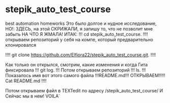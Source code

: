 # stepik_auto_test_course
best automation homeworks
Это было долгое и нудное исследование, НО!:
ЗДЕСЬ, на этой СКРИЖАЛИ, я запишу то, что не позволит мне забыть НА ЧТО Я ЖМАЛА!
ИТАК:
!!!  cd stepik_auto_test_course. !!!! открываем репозиторий у себя на компе, который предварительно клонировался

!!!!  git clone https://github.com/Elfiora22/stepik_auto_test_course.git. !!!!

Как только он открылся, смотрим, какие изменения и когда Гита фиксировала !!!  git log. !!!
Потом открываем репозиторий !!!  ls. !!!
Показалось имя вот этого самого файла !!!README.md!!!
ОТКРЫВАЕМ!!!!! Cat README.md  !!!!

Потом открываем файл в TEXTedit по адресу /stepik_auto_test_course/
И Сейчас мы в нем! VOILA`

